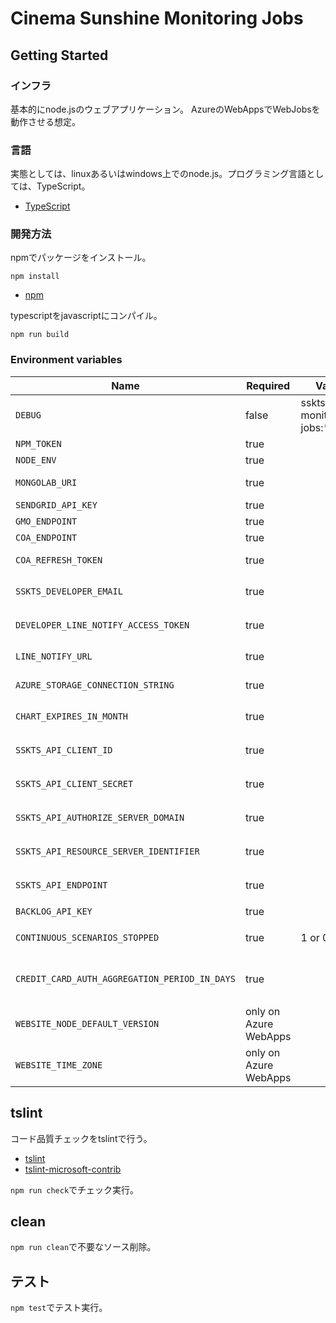 # Cinema Sunshine Monitoring Jobs

## Getting Started

### インフラ

基本的にnode.jsのウェブアプリケーション。
AzureのWebAppsでWebJobsを動作させる想定。

### 言語

実態としては、linuxあるいはwindows上でのnode.js。プログラミング言語としては、TypeScript。

* [TypeScript](https://www.typescriptlang.org/)

### 開発方法

npmでパッケージをインストール。

```shell
npm install
```

* [npm](https://www.npmjs.com/)

typescriptをjavascriptにコンパイル。

```shell
npm run build
```

### Environment variables

| Name                                          | Required              | Value                   | Purpose                                |
| --------------------------------------------- | --------------------- | ----------------------- | -------------------------------------- |
| `DEBUG`                                       | false                 | sskts-monitoring-jobs:* | Debug                                  |
| `NPM_TOKEN`                                   | true                  |                         | NPM auth token                         |
| `NODE_ENV`                                    | true                  |                         | environment name                       |
| `MONGOLAB_URI`                                | true                  |                         | MongoDB connection URI                 |
| `SENDGRID_API_KEY`                            | true                  |                         | SendGrid API Key                       |
| `GMO_ENDPOINT`                                | true                  |                         | GMO API endpoint                       |
| `COA_ENDPOINT`                                | true                  |                         | COA API endpoint                       |
| `COA_REFRESH_TOKEN`                           | true                  |                         | COA API refresh token                  |
| `SSKTS_DEVELOPER_EMAIL`                       | true                  |                         | 開発者通知用メールアドレス             |
| `DEVELOPER_LINE_NOTIFY_ACCESS_TOKEN`          | true                  |                         | LINE Notifyでのレポート通知            |
| `LINE_NOTIFY_URL`                             | true                  |                         | https://notify-api.line.me/api/notify  |
| `AZURE_STORAGE_CONNECTION_STRING`             | true                  |                         | Save charts on azure storage           |
| `CHART_EXPIRES_IN_MONTH`                      | true                  |                         | チャート表示有効期間(ヵ月)             |
| `SSKTS_API_CLIENT_ID`                         | true                  |                         | SSKTS APIクライアントID                |
| `SSKTS_API_CLIENT_SECRET`                     | true                  |                         | SSKTS APIクライアントシークレット      |
| `SSKTS_API_AUTHORIZE_SERVER_DOMAIN`           | true                  |                         | SSKTS API認可サーバードメイン          |
| `SSKTS_API_RESOURCE_SERVER_IDENTIFIER`        | true                  |                         | SSKTS APIリソースサーバー識別子        |
| `SSKTS_API_ENDPOINT`                          | true                  |                         | SSKTS APIエンドポイント                |
| `BACKLOG_API_KEY`                             | true                  |                         | バックログAPI key                      |
| `CONTINUOUS_SCENARIOS_STOPPED`                | true                  | 1 or 0                  | 継続的なシナリオを止めるかどうか       |
| `CREDIT_CARD_AUTH_AGGREGATION_PERIOD_IN_DAYS` | true                  |                         | クレジットカード承認アクション集計期間 |
| `WEBSITE_NODE_DEFAULT_VERSION`                | only on Azure WebApps |                         | Node.js version                        |
| `WEBSITE_TIME_ZONE`                           | only on Azure WebApps |                         | Tokyo Standard Time                    |

## tslint

コード品質チェックをtslintで行う。

* [tslint](https://github.com/palantir/tslint)
* [tslint-microsoft-contrib](https://github.com/Microsoft/tslint-microsoft-contrib)

`npm run check`でチェック実行。

## clean

`npm run clean`で不要なソース削除。

## テスト

`npm test`でテスト実行。
